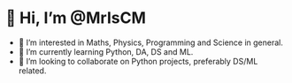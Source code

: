 # 👋 Hi, I’m @MrIsCM
- 👀 I’m interested in Maths, Physics, Programming and Science in general.
- 🌱 I’m currently learning Python, DA, DS and ML.
- 💞️ I’m looking to collaborate on Python projects, preferably DS/ML related.
